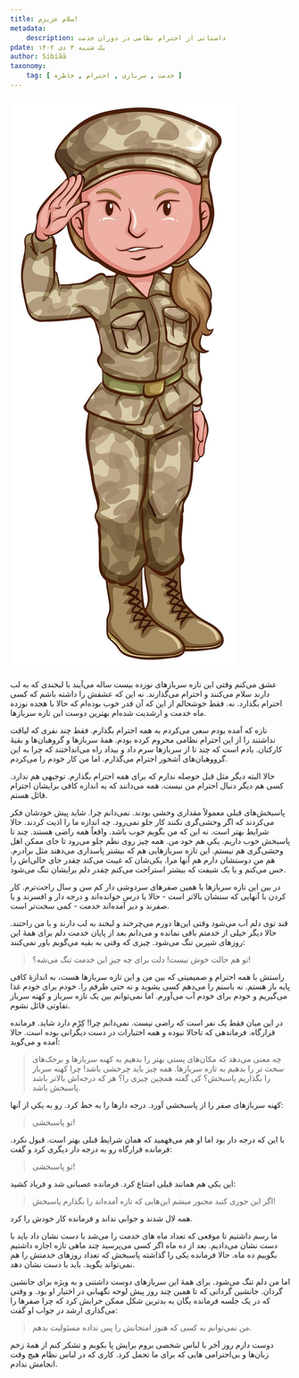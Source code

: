 ```yaml
---
title: سلام عزیزم!
metadata:
    description: داستانی از احترام نظامی در دوران خدمت
pdate: یک شنبه ۳ دی ۱۴۰۲    
author: Sibiāā
taxonomy:
    tag: [ خدمت , سربازی , احترام , خاطره ]
---
```

![سلام عزیزم](soldier_1308-83676.jpg?classes=center)

عشق می‌کنم وقتی این تازه سربازهای نوزده بیست ساله می‌آیند با لبخندی که به لب دارند سلام می‌کنند و احترام می‌گذارند. نه این که عشقش را داشته باشم که کسی احترام بگذارد. نه. فقط خوشحالم از این که آن قدر خوب بوده‌ام که حالا با هجده نوزده ماه خدمت و ارشدیت شده‌ام بهترین دوست این تازه سربازها. 

تازه که آمده بودم سعی می‌کردم به همه احترام بگذارم. فقط چند نفری که لیاقت نداشتند را از این احترام نظامی محروم کرده بودم. همهٔ سربازها و گروهبان‌ها و بقیهٔ کارکنان. یادم است که چند تا از سربازها سرم داد و بیداد راه می‌انداختند که چرا به این گرووهبان‌های آشخور احترام می‌گذارم. اما من کار خودم را می‌کردم.

حالا البته دیگر مثل قبل حوصله ندارم که برای همه احترام بگذارم. توجیهی هم ندارد. کسی هم دیگر دنبال احترام من نیست. همه می‌دانند که به اندازه کافی برایشان احترام قائل هستم. 

پاسبخش‌های قبلی معمولاً مقداری وحشی بودند. نمی‌دانم چرا. شاید پیش خودشان فکر می‌کردند که اگر وحشی‌گری نکنند کار جلو نمی‌رود. چه اندازه ما را اذیت کردند. حالا شرایط بهتر است. نه این که من بگویم خوب باشد. واقعاً همه راضی هستند. چند تا پاسبخش خوب داریم. یکی هم خود من. همه چیز روی نظم جلو می‌رود تا جای ممکن اهل وحشی‌گری هم نیستم. این تازه سربازهایی هم که بیشتر پاسداری می‌دهند مثل برادرم. هم من دوستشان دارم هم آنها مرا. یکی‌شان که غیبت می‌کند چقدر جای خالی‌اش را حس می‌کنم و یا یک شیفت که بیشتر استراحت می‌کنم چقدر دلم برایشان تنگ می‌شود.

در بین این تازه سربازها با همین صفرهای سردوشی دار کم سن و سال راحت‌ترم. کار کردن با آنهایی که سنشان بالاتر است - حالا یا درس خوانده‌اند و درجه دار و افسرند و یا صفرند و دیر آمده‌اند خدمت - کمی سخت‌تر است. 

قند توی دلم آب می‌شود وقتی این‌ها دورم می‌چرخند و لبخند به لب دارند و با من راحتند. حالا دیگر خیلی از خدمتم باقی نمانده و می‌دانم بعد از پایان خدمت دلم برای همهٔ این روزهای شیرین تنگ می‌شود. چیزی که وقتی به بقیه می‌گویم باور نمی‌کنند:

> تو هم حالت خوش نیست! دلت برای چه چیزِ این خدمت تنگ می‌شه؟! 

راستش با همه احترام و صمیمیتی که بین من و این تازه سربازها هست، به اندازهٔ کافی پایه باز هستم. نه باسنم را می‌دهم کسی بشوید و نه حتی ظرفم را. خودم برای خودم غذا می‌گیریم و خودم برای خودم آب می‌آورم. اما نمی‌توانم بین یک تازه سرباز و کهنه سرباز تفاوتی قائل نشوم. 

در این میان فقط یک نفر است که راضی نیست. نمی‌دانم چرا! کِرْم دارد شاید. فرمانده قرارگاه. فرماندهی که تاحالا نبوده و همه اختیارات در دست دیگرانی بوده است. حالا آمده و  می‌گوید:

> چه معنی می‌دهد که مکان‌های پستی بهتر را بدهیم به کهنه سربازها و برجک‌های سخت تر را بدهیم به تازه سربازها. همه چیز باید چرخشی باشد! چرا کهنه سرباز را بگذاریم پاسبخش؟ کی گفته همچین چیزی را؟ هر که درجه‌اش بالاتر باشد پاسبخش باشد.

کهنه سربازهای صفر را از پاسبخشی آورد. درجه دارها را به خط کرد. رو به یکی از آنها:

> تو پاسبخشی!

با این که درجه دار بود اما او هم می‌فهمید که همان شرایط قبلی بهتر است. قبول نکرد. فرمانده قرارگاه رو به درجه دار دیگری کرد و گفت:

> تو پاسبخشی!

این یکی هم همانند قبلی امتناع کرد. فرمانده عصبانی شد و فریاد کشید:

> اگر این جوری کنید مجبور میشم این‌هایی که تازه آمده‌اند را بگذارم پاسبخش!

همه لال شدند و جوابی نداند و فرمانده کار خودش را کرد. 

ما رسم داشتیم تا موقعی که تعداد ماه های خدمت را می‌شد با دست نشان داد باید با دست نشان می‌دادیم. بعد از ده ماه اگر کسی می‌پرسید چند ماهی تازه اجازه داشتیم بگوییم ده ماه. حالا فرمانده یکی را گذاشته پاسبخش که تعداد روزهای خدمتش را هم نمی‌تواند بگوید. باید با دست نشان دهد.

اما من دلم تنگ می‌شود. برای همهٔ این سربازهای دوست داشتنی و به ویژه برای جانشین گردان. جانشین گردانی که تا همین چند روز پیش لوحه نگهبانی در اختیار او بود. و وقتی که در یک جلسه فرمانده یگان به بدترین شکل ممکن خرابش کرد که چرا صفرها را می‌گذاری ارشد در جواب او گفت:

> من نمی‌توانم به کسی که هنوز امتحانش را پس نداده مسئولیت بدهم.

دوست دارم روز آخر با لباس شخصی بروم برایش پا بکوبم و تشکر کنم از همهٔ زخم زبان‌ها و بی‌احترامی هایی که برای ما تحمل کرد. کاری که در لباس نظام هیچ وقت انجامش ندادم.